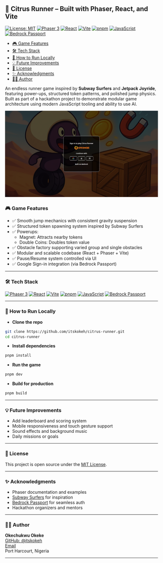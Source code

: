 <!-- omit from toc -->
## 🚀 Citrus Runner – Built with Phaser, React, and Vite

[![License: MIT](https://img.shields.io/badge/License-MIT-yellow.svg)](https://opensource.org/licenses/MIT)
[![Phaser 3](https://img.shields.io/badge/Phaser-blue.svg)](https://phaser.io/)
[![React](https://img.shields.io/badge/React-61dafb?logo=react&logoColor=white)](https://reactjs.org/)
[![Vite](https://img.shields.io/badge/Vite-purple?logo=vite&logoColor=white)](https://vitejs.dev/)
[![pnpm](https://img.shields.io/badge/pnpm-F69220?logo=pnpm&logoColor=white)](https://pnpm.io/)
[![JavaScript](https://img.shields.io/badge/JavaScript-F7DF1E?logo=javascript&logoColor=black)](https://tc39.es/)
[![Bedrock Passport](https://img.shields.io/badge/Bedrock_Passport-24292e?logo=github)](https://github.com/bedrock-passport)

- [🎮 Game Features](#-game-features)
- [🛠️ Tech Stack](#️-tech-stack)
- [🚧 How to Run Locally](#-how-to-run-locally)
- [💡 Future Improvements](#-future-improvements)
- [🧾 License](#-license)
- [✨ Acknowledgments](#-acknowledgments)
- [🙋‍♂️ Author](#️-author)

An endless runner game inspired by **Subway Surfers** and **Jetpack Joyride**,
featuring power-ups, structured token patterns, and polished jump physics.
Built as part of a hackathon project to demonstrate modular game architecture
using modern JavaScript tooling and ability to use AI.

![Login Preview](/public/backgrounds/citrus-runner-preview-homepage.png)

### 🎮 Game Features

- ✅ Smooth jump mechanics with consistent gravity suspension
- ✅ Structured token spawning system inspired by Subway Surfers
- ✅ Powerups:
  - Magnet: Attracts nearby tokens
  - Double Coins: Doubles token value
- ✅ Obstacle factory supporting varied group and single obstacles
- ✅ Modular and scalable codebase (React + Phaser + Vite)
- ✅ Pause/Resume system controlled via UI
- ✅ Google Sign-in integration (via Bedrock Passport)
  <!-- - Speed Boost: Temporarily increases run speed -->
  <!-- - Invisibility Shield: Ignores obstacles -->
<!-- - ✅ Background variations for visual diversity -->

---

### 🛠️ Tech Stack

[![Phaser 3](https://img.shields.io/badge/Phaser-3-blue.svg)](https://phaser.io/)
[![React](https://img.shields.io/badge/React-18-61dafb?logo=react&logoColor=white)](https://reactjs.org/)
[![Vite](https://img.shields.io/badge/Vite-6.3.2-purple?logo=vite&logoColor=white)](https://vitejs.dev/)
[![pnpm](https://img.shields.io/badge/pnpm-10.9-F69220?logo=pnpm&logoColor=white)](https://pnpm.io/)
[![JavaScript](https://img.shields.io/badge/JavaScript-ES2024-F7DF1E?logo=javascript&logoColor=black)](https://tc39.es/)
[![Bedrock Passport](https://img.shields.io/badge/Bedrock_Passport-GitHub-24292e?logo=github)](https://github.com/bedrock-passport)

---

### 🚧 How to Run Locally

- **Clone the repo**

```bash
git clone https://github.com/itskokeh/citrus-runner.git
cd citrus-runner
```

- **Install dependencies**

```bash
pnpm install
```

- **Run the game**

```bash
pnpm dev
```

- **Build for production**

```bash
pnpm build
```

---

### 💡 Future Improvements

- Add leaderboard and scoring system
- Mobile responsiveness and touch gesture support
- Sound effects and background music
- Daily missions or goals

---

### 🧾 License

This project is open source under the [MIT License](./LICENSE).

---

### ✨ Acknowledgments

- Phaser documentation and examples
- [Subway Surfers](https://sybogames.com/subway-surfers/) for inspiration
- [Bedrock Passport](https://github.com/bedrock-passport) for seamless auth
- Hackathon organizers and mentors

---

### 🙋‍♂️ Author

**Okechukwu Okeke**<br>
[GitHub: @itskokeh](https://github.com/itskokeh)<br>
[Email](mailto:kokeh@proton.me)<br>
Port Harcourt, Nigeria

---
